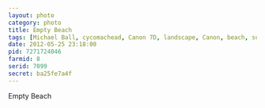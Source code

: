 ```yaml
---
layout: photo
category: photo
title: Empty Beach
tags: [Michael Ball, cycomachead, Canon 7D, landscape, Canon, beach, summer, ocean, sand, sky, Huntington Beach, city beach, lifeguard, tower, 10, blue, travel]
date: 2012-05-25 23:18:00
pid: 7271724046
farmid: 8
serid: 7099
secret: ba25fe7a4f
---
```


Empty Beach
